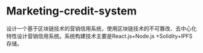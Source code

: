 # Marketing-credit-system
设计一个基于区块链技术的营销信用系统，使用区块链技术的不可篡改、去中心化特性设计营销信用系统。系统构建技术主要是React.js+Node.js +Solidity+IPFS存储。
